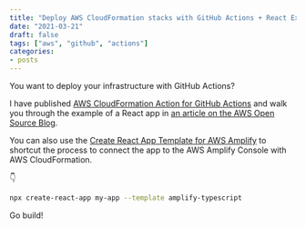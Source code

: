 ```yaml
---
title: "Deploy AWS CloudFormation stacks with GitHub Actions + React Example"
date: "2021-03-21"
draft: false
tags: ["aws", "github", "actions"]
categories:
- posts
---
```


You want to deploy your infrastructure with GitHub Actions?

I have published [AWS CloudFormation Action for GitHub Actions](https://github.com/aws-actions/aws-cloudformation-github-deploy) and walk you through the example of a React app in [an article on the AWS Open Source Blog](https://aws.amazon.com/blogs/opensource/deploy-aws-cloudformation-stacks-with-github-actions/).

You can also use the [Create React App Template for AWS Amplify](https://github.com/katallaxie/cra-template-amplify-typescript) to shortcut the process to connect the app to the AWS Amplify Console with AWS CloudFormation.

👇

```bash
npx create-react-app my-app --template amplify-typescript
```

Go build!
